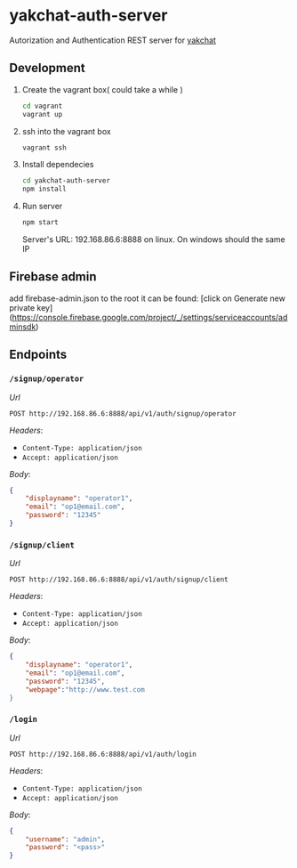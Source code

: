 # yakchat-auth-server

Autorization and Authentication REST server for [yakchat](https://github.com/rebelstackio/yakchat)

## Development

1) Create the vagrant box( could take a while )

	```sh
	cd vagrant
	vagrant up
	```

2) ssh into the vagrant box

	```sh
	vagrant ssh
	```

3) Install dependecies

	```sh
	cd yakchat-auth-server
	npm install
	```

4) Run server

	```sh
	npm start
	```

	Server's URL: 192.168.86.6:8888 on linux. On windows should the same IP

## Firebase admin
add firebase-admin.json to the root
it can be found:
[click on Generate new private key] (https://console.firebase.google.com/project/_/settings/serviceaccounts/adminsdk) 



## Endpoints

### `/signup/operator`

*Url*

`POST http://192.168.86.6:8888/api/v1/auth/signup/operator` 

*Headers*:

- `Content-Type: application/json`
- `Accept: application/json`

*Body*:

```json
{
	"displayname": "operator1",
	"email": "op1@email.com",
	"password": "12345"
}
```

### `/signup/client`

*Url*

`POST http://192.168.86.6:8888/api/v1/auth/signup/client` 

*Headers*:

- `Content-Type: application/json`
- `Accept: application/json`

*Body*:

```json
{
	"displayname": "operator1",
	"email": "op1@email.com",
	"password": "12345",
	"webpage":"http://www.test.com
}
```

### `/login`

*Url*

`POST http://192.168.86.6:8888/api/v1/auth/login` 

*Headers*:

- `Content-Type: application/json`
- `Accept: application/json`

*Body*:

```json
{
	"username": "admin",
	"password": "<pass>"
}
```
